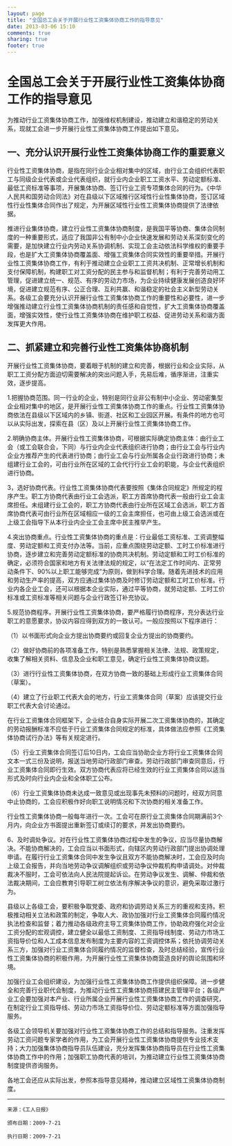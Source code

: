 ```yaml
---
layout: page
title: "全国总工会关于开展行业性工资集体协商工作的指导意见"
date: 2013-03-06 15:10
comments: true
sharing: true
footer: true
---
```



# 全国总工会关于开展行业性工资集体协商工作的指导意见

为推动行业工资集体协商工作，加强维权机制建设，推动建立和谐稳定的劳动关系，现就工会进一步开展行业性工资集体协商工作提出如下意见。

## 一、充分认识开展行业性工资集体协商工作的重要意义

行业性工资集体协商，是指在同行业企业相对集中的区域，由行业工会组织代表职工与同级企业代表或企业代表组织，就行业内企业职工工资水平、劳动定额标准、最低工资标准等事项，开展集体协商、签订行业工资专项集体合同的行为。《中华人民共和国劳动合同法》对在县级以下区域推行区域性行业性集体协商，签订区域性行业性集体合同作出了规定，为开展区域性行业性工资集体协商提供了法律依据。

推进行业集体协商，建立行业性工资集体协商制度，是我国平等协商、集体合同制度的一种重要形式，适应了我国非公有制中小企业快速发展和劳动关系深刻变化的需要，是加快建立行业内劳动关系协调机制、实现工会主动依法科学维权的重要手段，也是扩大工资集体协商覆盖面、增强工资集体合同实效性的重要举措。开展行业性工资集体协商工作，有利于推动建立企业职工工资共决机制、正常增长机制和支付保障机制，构建职工对工资分配的民主参与和监督机制；有利于完善劳动用工管理，促进建立统一、规范、有序的劳动力市场，为企业持续健康发展创造良好环境，促进建立规范有序、公正合理、互利共赢、和谐稳定的社会主义新型劳动关系。各级工会要充分认识开展行业性工资集体协商工作的重要性和必要性，进一步增强推动建立行业性工资集体协商机制的责任感和自觉性，扩大工资集体协商覆盖面，增强实效性，使行业性工资集体协商在维护职工权益、促进劳动关系和谐方面发挥更大作用。

## 二、抓紧建立和完善行业性工资集体协商机制

开展行业性工资集体协商，要着眼于机制的建立和完善，根据行业和企业实际，从职工工资分配方面迫切需要解决的突出问题入手，先易后难，循序渐进，注重实效，逐步提高。

1.把握协商范围。同一行业的企业，特别是同行业非公有制中小企业、劳动密集型企业相对集中的地区，是开展行业性工资集体协商工作的重点。行业性工资集体协商依法在县级以下区域内的乡镇、街道、社区和工业园区开展。有条件的地方也可以从实际出发，探索在县（区）及以上开展行业性工资集体协商工作。

2.明确协商主体。开展行业性工资集体协商，可根据实际确定协商主体：由行业工会（或工会联合会，下同）与行业内企业代表组织进行协商；由行业工会与行业内企业方推荐产生的代表进行协商；由行业工会与行业所属各企业行政进行协商；未组建行业工会的，可由行业所在区域的工会代行行业工会的职能，与企业代表组织进行协商。

3，选好协商代表。行业性工资集体协商代表要按照《集体合同规定》所规定的程序产生。职工方协商代表由行业工会选派，职工方首席协商代表一般由行业工会主席担任。未组建行业工会的，职工方协商代表由行业所在区域工会选派，职工方首席协商代表可由行业所在区域相应一级的工会主席担任，也可由上级工会选派或在上级工会指导下从本行业内企业工会主席中民主推举产生。

4.突出协商重点。行业性工资集体协商的重点是：行业最低工资标准、工资调整幅度、劳动定额和工资支付办法等。当前，应重点围绕劳动定额、工时工价标准进行协商，逐步建立和完善劳动定额标准的协商共决机制。劳动定额和工时工价标准的确定，必须符合国家和地方有关法律法规的规定，以“在法定工作时间内、正常劳动条件下、90%以上职工能够完成”为原则，做到科学合理。随着先进技术的应用和劳动生产率的提高，双方应通过集体协商及时修订劳动定额和工时工价标准。行业内各企业工会，还可以根据本企业实际，通过平等协商，就劳动定额、工时工价标准或工资标准等相关问题与企业行政签订补充协议。

5.规范协商程序。开展行业性工资集体协商，要严格履行协商程序，充分表达行业职工的意愿要求，协议内容应得到双方的一致认可。一般应按照以下程序进行：

（1）以书面形式向企业方提出协商要约或回复企业方提出的协商要约。

（2）做好协商前的各项准备工作，特别是熟悉掌握相关法律、法规、政策规定，收集了解相关资料、信息及企业和职工意见，确定行业性工资集体协商议题。

（3）进行行业性工资集体协商，在双方协商一致的基础上形成行业工资集体合同（草案）。

（4）建立了行业职工代表大会的地方，行业工资集体合同（草案）应该提交行业职工代表大会讨论通过。

在行业工资集体合同框架下，企业结合自身实际开展二次工资集体协商的，其确定的劳动报酬标准不应低于行业工资集体合同规定的标准，具体做法应参照《工资集体协商试行办法》等有关规定进行。

（5）行业工资集体合同签订后10日内，工会应当协助企业方将行业工资集体合同文本一式三份及说明，报送当地劳动行政部门审查。劳动行政部门审查同意后，行业工资集体合同即行生效。双方协商代表应将已经生效的行业工资集体合同以适当形式及时向行业内企业和全体职工公布。

（6）行业工资集体协商未达成一致意见或出现事先未预料的问题时，经双方同意中止协商的，工会应积极作好向职工说明情况和下次协商的相关准备工作。

行业性工资集体协商一般每年进行一次。工会可在原行业工资集体合同期满前3个月内，向企业方书面提出重新签订或续订的要求，并发出协商要约。

6、及时调处争议。对在行业性工资集体协商过程中发生的争议，应当尽量协商解决。不能协商解决的，工会应当以书面形式，向辖区内劳动行政部门提出协调处理申请。在履行行业工资集体合同中发生争议且双方不能协商解决时，工会应及时向上级工会报告，并向当地劳动争议调解组织或劳动争议仲裁机构申请调处。对仲裁裁决不服时，工会可依法向人民法院提起诉讼。在劳动争议发生、调解、仲裁和依法裁决期间，工会应教育引导职工树立依法有序解决争议的意识，避免采取过激行为。

县级以上各级工会，要积极争取党委、政府和协调劳动关系三方的重视和支持。积极推动相关立法和政策的制定，争取人大、政协加强对行业工资集体合同履约情况执法检查和监督；着力推动各级政府主导工资集体协商工作，协助政府强化对企业工资分配的宏观调控，建立健全以最低工资制度、工资指导线制度、劳动力市场工资指导价位和人工成本信息发布制度为主要内容的工资调控体系；依托协调劳动关系三方，加强对行业工资集体合同履约情况的监督检查，及时总结经验，宣传行业性工资集体协商的积极作用，为开展行业性工资集体协商营造良好的舆论氛围和环境。

加强行业工会组织建设，为加强行业性工资集体协商工作提供组织保障。进一步健全和完善行业职代会制度，为推动行业性工资集体协商搭建民主管理平台；各级产业工会要加强对本产业、行业所属企业开展行业性工资集体协商工作的调查研究，在制定行业工资指导线、劳动力市场工资指导价位、劳动定额标准等方面加强指导服务。

各级工会领导机关要加强对行业性工资集体协商工作的总结和指导服务。注重发挥劳动工资问题专家学者的作用，为工会开展行业性工资集体协商提供专业技术支持；大力加强集体协商指导员队伍建设，充分发挥集体协商指导员在行业性工资集体协商工作中的作用；加强职工协商代表的培训，为推动建立行业性工资集体协商制度提供咨询服务。

各地工会还应从实际出发，参照本指导意见精神，推动建立区域性工资集体协商制度。

----

	来源：《工人日报》

	颁布日期：2009-7-21 

	执行日期：2009-7-21


